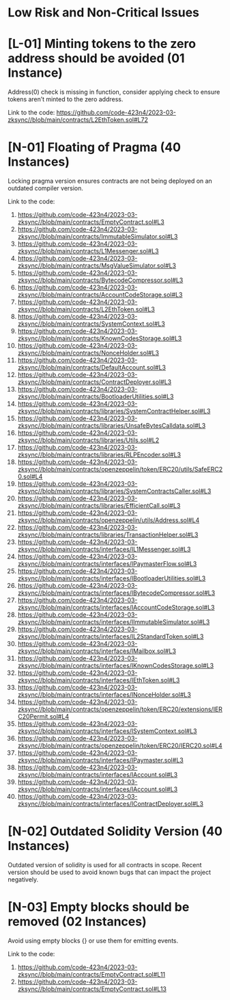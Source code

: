 
# Low Risk and Non-Critical Issues



# [L-01] Minting tokens to the zero address should be avoided (01 Instance)

Address(0) check is missing in function, consider applying check to ensure tokens aren’t minted to the zero address.

Link to the code:
https://github.com/code-423n4/2023-03-zksync//blob/main/contracts/L2EthToken.sol#L72


# [N-01] Floating of Pragma (40 Instances)
Locking pragma version ensures contracts are not being deployed on an outdated compiler version.

Link to the code:
1.	https://github.com/code-423n4/2023-03-zksync//blob/main/contracts/EmptyContract.sol#L3
2.	https://github.com/code-423n4/2023-03-zksync//blob/main/contracts/ImmutableSimulator.sol#L3
3.	https://github.com/code-423n4/2023-03-zksync//blob/main/contracts/L1Messenger.sol#L3
4.	https://github.com/code-423n4/2023-03-zksync//blob/main/contracts/MsgValueSimulator.sol#L3
5.	https://github.com/code-423n4/2023-03-zksync//blob/main/contracts/BytecodeCompressor.sol#L3
6.	https://github.com/code-423n4/2023-03-zksync//blob/main/contracts/AccountCodeStorage.sol#L3
7.	https://github.com/code-423n4/2023-03-zksync//blob/main/contracts/L2EthToken.sol#L3
8.	https://github.com/code-423n4/2023-03-zksync//blob/main/contracts/SystemContext.sol#L3
9.	https://github.com/code-423n4/2023-03-zksync//blob/main/contracts/KnownCodesStorage.sol#L3
10.	https://github.com/code-423n4/2023-03-zksync//blob/main/contracts/NonceHolder.sol#L3
11.	https://github.com/code-423n4/2023-03-zksync//blob/main/contracts/DefaultAccount.sol#L3
12.	https://github.com/code-423n4/2023-03-zksync//blob/main/contracts/ContractDeployer.sol#L3
13.	https://github.com/code-423n4/2023-03-zksync//blob/main/contracts/BootloaderUtilities.sol#L3
14.	https://github.com/code-423n4/2023-03-zksync//blob/main/contracts/libraries/SystemContractHelper.sol#L3
15.	https://github.com/code-423n4/2023-03-zksync//blob/main/contracts/libraries/UnsafeBytesCalldata.sol#L3
16.	https://github.com/code-423n4/2023-03-zksync//blob/main/contracts/libraries/Utils.sol#L2
17.	https://github.com/code-423n4/2023-03-zksync//blob/main/contracts/libraries/RLPEncoder.sol#L3
18.	https://github.com/code-423n4/2023-03-zksync//blob/main/contracts/openzeppelin/token/ERC20/utils/SafeERC20.sol#L4
19.	https://github.com/code-423n4/2023-03-zksync//blob/main/contracts/libraries/SystemContractsCaller.sol#L3
20.	https://github.com/code-423n4/2023-03-zksync//blob/main/contracts/libraries/EfficientCall.sol#L3
21.	https://github.com/code-423n4/2023-03-zksync//blob/main/contracts/openzeppelin/utils/Address.sol#L4
22.	https://github.com/code-423n4/2023-03-zksync//blob/main/contracts/libraries/TransactionHelper.sol#L3
23.	https://github.com/code-423n4/2023-03-zksync//blob/main/contracts/interfaces/IL1Messenger.sol#L3
24.	https://github.com/code-423n4/2023-03-zksync//blob/main/contracts/interfaces/IPaymasterFlow.sol#L3
25.	https://github.com/code-423n4/2023-03-zksync//blob/main/contracts/interfaces/IBootloaderUtilities.sol#L3
26.	https://github.com/code-423n4/2023-03-zksync//blob/main/contracts/interfaces/IBytecodeCompressor.sol#L3
27.	https://github.com/code-423n4/2023-03-zksync//blob/main/contracts/interfaces/IAccountCodeStorage.sol#L3
28.	https://github.com/code-423n4/2023-03-zksync//blob/main/contracts/interfaces/IImmutableSimulator.sol#L3
29.	https://github.com/code-423n4/2023-03-zksync//blob/main/contracts/interfaces/IL2StandardToken.sol#L3
30.	https://github.com/code-423n4/2023-03-zksync//blob/main/contracts/interfaces/IMailbox.sol#L3
31.	https://github.com/code-423n4/2023-03-zksync//blob/main/contracts/interfaces/IKnownCodesStorage.sol#L3
32.	https://github.com/code-423n4/2023-03-zksync//blob/main/contracts/interfaces/IEthToken.sol#L3
33.	https://github.com/code-423n4/2023-03-zksync//blob/main/contracts/interfaces/INonceHolder.sol#L3
34.	https://github.com/code-423n4/2023-03-zksync//blob/main/contracts/openzeppelin/token/ERC20/extensions/IERC20Permit.sol#L4
35.	https://github.com/code-423n4/2023-03-zksync//blob/main/contracts/interfaces/ISystemContext.sol#L3
36.	https://github.com/code-423n4/2023-03-zksync//blob/main/contracts/openzeppelin/token/ERC20/IERC20.sol#L4
37.	https://github.com/code-423n4/2023-03-zksync//blob/main/contracts/interfaces/IPaymaster.sol#L3
38.	https://github.com/code-423n4/2023-03-zksync//blob/main/contracts/interfaces/IAccount.sol#L3
39.	https://github.com/code-423n4/2023-03-zksync//blob/main/contracts/interfaces/IAccount.sol#L3
40.	https://github.com/code-423n4/2023-03-zksync//blob/main/contracts/interfaces/IContractDeployer.sol#L3

# [N-02] Outdated Solidity Version (40 Instances)
Outdated version of solidity is used for all contracts in scope.
Recent version should be used to avoid known bugs that can impact the project negatively.

# [N-03] Empty blocks should be removed (02 Instances)

Avoid using empty blocks {} or use them for emitting events.

Link to the code:
1.	https://github.com/code-423n4/2023-03-zksync//blob/main/contracts/EmptyContract.sol#L11
2.	https://github.com/code-423n4/2023-03-zksync//blob/main/contracts/EmptyContract.sol#L13
